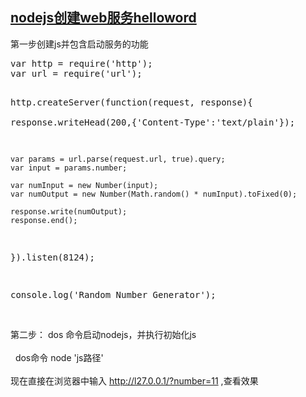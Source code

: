 <h2>
	<a id="cb_post_title_url" href="http://www.cnblogs.com/macroxu-1982/archive/2013/04/02/2995174.html">nodejs创建web服务helloword</a> 
</h2>
<div id="cnblogs_post_body">
	<p>
		第一步创建js并包含启动服务的功能<br />
<pre class="prettyprint lang-js linenums">var http = require('http');  
var url = require('url');  
  
http.createServer(function(request, response){  
    response.writeHead(200,{'Content-Type':'text/plain'});  
      
    var params = url.parse(request.url, true).query;  
    var input = params.number;  
      
    var numInput = new Number(input);  
    var numOutput = new Number(Math.random() * numInput).toFixed(0);  
      
    response.write(numOutput);  
    response.end();  
}).listen(8124);  
  
console.log('Random Number Generator');
</pre>
<br />
第二步： dos 命令启动nodejs，并执行初始化js<br />
&nbsp;<br />
&nbsp; dos命令 node 'js路径'<br />
<br />
现在直接在浏览器中输入 http://l27.0.0.1/?number=11 ,查看效果
	</p>
</div>